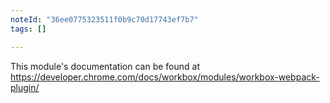 ```yaml
---
noteId: "36ee0775323511f0b9c70d17743ef7b7"
tags: []

---
```


This module's documentation can be found at https://developer.chrome.com/docs/workbox/modules/workbox-webpack-plugin/

